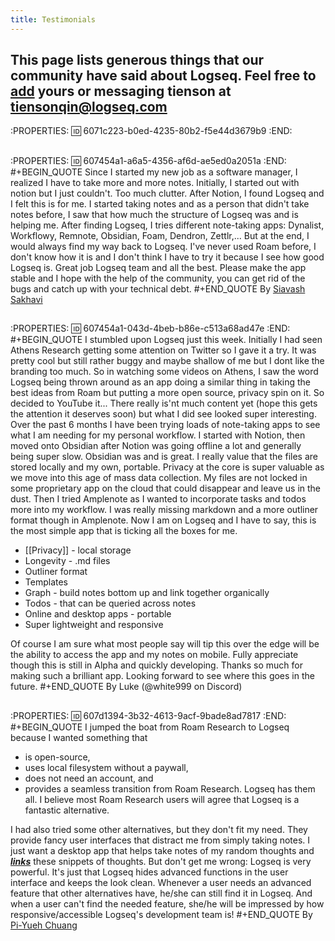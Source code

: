 ```yaml
---
title: Testimonials
---
```


## This page lists generous things that our community have said about Logseq. Feel free to [add](https://github.com/logseq/docs/edit/master/pages/testimonials.md) yours or messaging tienson at <tiensonqin@logseq.com>
:PROPERTIES:
:id: 6071c223-b0ed-4235-80b2-f5e44d3679b9
:END:
## 
:PROPERTIES:
:id: 607454a1-a6a5-4356-af6d-ae5ed0a2051a
:END:
#+BEGIN_QUOTE
Since I started my new job as a software manager, I realized I have to take more and more notes. Initially, I started out with notion but I just couldn't. Too much clutter.
After Notion, I found Logseq and I felt this is for me. I started taking notes and as a person that didn't take notes before, I saw that how much the structure of Logseq was and is helping me.
After finding Logseq, I tries different note-taking apps: Dynalist, Workflowy, Remnote, Obsidian, Foam, Dendron, Zettlr,... But at the end, I would always find my way back to Logseq. I've never used Roam before, I don't know how it is and I don't think I have to try it because I see how good Logseq is.
Great job Logseq team and all the best. Please make the app stable and I hope with the help of the community, you can get rid of the bugs and catch up with your technical debt.
#+END_QUOTE
By [Siavash Sakhavi](https://github.com/ssakhavi)
## 
:PROPERTIES:
:id: 607454a1-043d-4beb-b86e-c513a68ad47e
:END:
#+BEGIN_QUOTE
I stumbled upon Logseq just this week. Initially I had seen Athens Research getting some attention on Twitter so I gave it a try. It was pretty cool but still rather buggy and maybe shallow of me but I dont like the branding too much. So in watching some videos on Athens, I saw the word Logseq being thrown around as an app doing a similar thing in taking the best ideas from Roam but putting a more open source, privacy spin on it. So decided to YouTube it... There really is'nt much content yet (hope this gets the attention it deserves soon) but what I did see looked super interesting. Over the past 6 months I have been trying loads of note-taking apps to see what I am needing for my personal workflow. I started with Notion, then moved onto Obsidian after Notion was going offline a lot and generally being super slow. Obsidian was and is great. I really value that the files are stored locally and my own, portable. Privacy at the core is super valuable as we move into this age of mass data collection. My files are not locked in some proprietary app on the cloud that could disappear and leave us in the dust. Then I tried Amplenote as I wanted to incorporate tasks and todos more into my workflow. I was really missing markdown and a more outliner format though in Amplenote. Now I am on Logseq and I have to say, this is the most simple app that is ticking all the boxes for me.
- [[Privacy]] - local storage
- Longevity - .md files
- Outliner format
- Templates
- Graph - build notes bottom up and link together organically
- Todos - that can be queried across notes
- Online and desktop apps - portable
- Super lightweight and responsive

Of course I am sure what most people say will tip this over the edge will be the ability to access the app and my notes on mobile. Fully appreciate though this is still in Alpha and quickly developing. 
Thanks so much for making such a brilliant app. Looking forward to see where this goes in the future.
#+END_QUOTE
By Luke (@white999 on Discord)
##
:PROPERTIES:
:id: 607d1394-3b32-4613-9acf-9bade8ad7817
:END:
#+BEGIN_QUOTE
I jumped the boat from Roam Research to Logseq because I wanted something that
- is open-source,
- uses local filesystem without a paywall,
- does not need an account, and
- provides a seamless transition from Roam Research.
Logseq has them all. I believe most Roam Research users will agree that Logseq is a fantastic alternative.

I had also tried some other alternatives, but they don't fit my need. They provide fancy user interfaces that distract me from simply taking notes. I just want a desktop app that helps take notes of my random thoughts and <u><b><i>links</i></b></u> these snippets of thoughts. But don't get me wrong: Logseq is very powerful. It's just that Logseq hides advanced functions in the user interface and keeps the look clean. Whenever a user needs an advanced feature that other alternatives have, he/she can still find it in Logseq. And when a user can't find the needed feature, she/he will be impressed by how responsive/accessible Logseq's development team is!
#+END_QUOTE
By [Pi-Yueh Chuang](https://github.com/piyueh)
